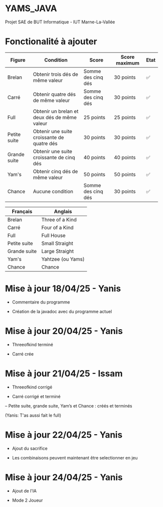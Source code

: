 # YAMS_JAVA
Projet SAE de BUT Informatique - IUT Marne-La-Vallée

# Fonctionalité à ajouter

| Figure         | Condition                                  | Score              | Score maximum | Etat |
|----------------|--------------------------------------------|--------------------|---------------|------|
| Brelan         | Obtenir trois dés de même valeur           | Somme des cinq dés | 30 points     | ✅ |
| Carré          | Obtenir quatre dés de même valeur          | Somme des cinq dés | 30 points     | ✅ |
| Full           | Obtenir un brelan et deux dés de même valeur | 25 points          | 25 points     | ✅ |
| Petite suite   | Obtenir une suite croissante de quatre dés  | 30 points          | 30 points     | ✅ |
| Grande suite   | Obtenir une suite croissante de cinq dés    | 40 points          | 40 points     | ✅ |
| Yam's          | Obtenir cinq dés de même valeur             | 50 points          | 50 points     | ✅  |
| Chance         | Aucune condition                           | Somme des cinq dés | 30 points     | ✅ |

| Français        | Anglais                  |
|----------------|--------------------------|
| Brelan         | Three of a Kind          |
| Carré          | Four of a Kind           |
| Full           | Full House               |
| Petite suite   | Small Straight           |
| Grande suite   | Large Straight           |
| Yam's          | Yahtzee (ou Yams)        |
| Chance         | Chance                   |

# Mise à jour 18/04/25 - Yanis

- Commentaire du programme

- Création de la javadoc avec du programme actuel

# Mise à jour 20/04/25 - Yanis

- Threeofkind terminé

- Carré crée

# Mise à jour 21/04/25 - Issam

- Threeofkind corrigé

- Carré corrigé et terminé 

– Petite suite, grande suite, Yam’s et Chance : créés et terminés

(Yanis: T'as aussi fait le full)

# Mise à jour 22/04/25 - Yanis

- Ajout du sacrifice

- Les combinaisons peuvent maintenant être selectionner en jeu

# Mise à jour 24/04/25 - Yanis

- Ajout de l'IA

- Mode 2 Joueur
